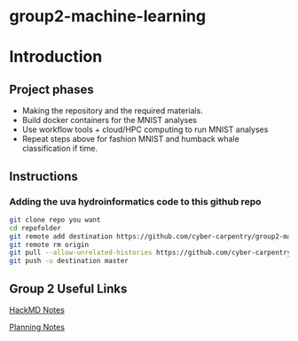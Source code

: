 # group2-machine-learning

# Introduction

## Project phases
- Making the repository and the required materials.
- Build docker containers for the MNIST analyses
- Use workflow tools + cloud/HPC computing to run MNIST analyses
- Repeat steps above for fashion MNIST and humback whale classification if time.

## Instructions

### Adding the uva hydroinformatics code to this github repo ###
```sh
git clone repo you want
cd repofolder
git remote add destination https://github.com/cyber-carpentry/group2-machine-learning
git remote rm origin
git pull --allow-unrelated-histories https://github.com/cyber-carpentry/group2-machine-learning
git push -u destination master
```

## Group 2 Useful Links

[HackMD Notes](https://hackmd.io/@stephprince/r1BFBO7MH)

[Planning Notes](https://hackmd.io/8IlRqMagSr-wxBMXtmtgnA?both#Planning)
